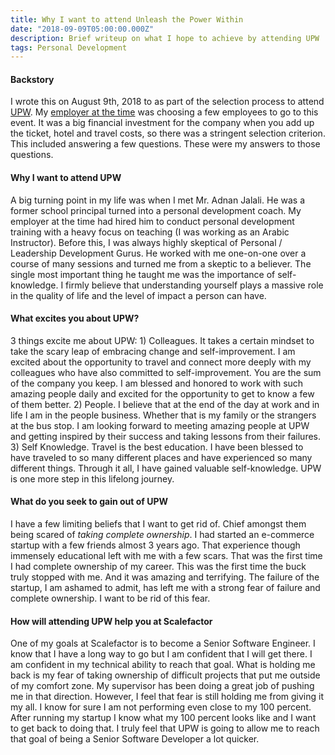 ```yaml
---
title: Why I want to attend Unleash the Power Within 
date: "2018-09-09T05:00:00.000Z"
description: Brief writeup on what I hope to achieve by attending UPW
tags: Personal Development
---
```


#### Backstory

I wrote this on August 9th, 2018 to as part of the selection process to attend [UPW](https://www.tonyrobbins.com/events/unleash-the-power-within/). My [employer at the time](http://scalefactor.com/) was choosing a few employees to go to this event. It was a big financial investment for the company when you add up the ticket, hotel and travel costs, so there was a stringent selection criterion. This included answering a few questions. These were my answers to those questions.

#### Why I want to attend UPW

A big turning point in my life was when I met Mr. Adnan Jalali. He was a former school principal turned into a personal development coach. My employer at the time had hired him to conduct personal development training with a heavy focus on teaching (I was working as an Arabic Instructor). Before this, I was always highly skeptical of Personal / Leadership Development Gurus. He worked with me one-on-one over a course of many sessions and turned me from a skeptic to a believer. The single most important thing he taught me was the importance of self-knowledge. I firmly believe that understanding yourself plays a massive role in the quality of life and the level of impact a person can have.

#### What excites you about UPW?

3 things excite me about UPW: 1) Colleagues. It takes a certain mindset to take the scary leap of embracing change and self-improvement. I am excited about the opportunity to travel and connect more deeply with my colleagues who have also committed to self-improvement. You are the sum of the company you keep. I am blessed and honored to work with such amazing people daily and excited for the opportunity to get to know a few of them better. 2) People. I  believe that at the end of the day at work and in life I am in the people business. Whether that is my family or the strangers at the bus stop. I am looking forward to meeting amazing people at UPW and getting inspired by their success and taking lessons from their failures. 3) Self Knowledge. Travel is the best education. I have been blessed to have traveled to so many different places and have experienced so many different things. Through it all, I have gained valuable self-knowledge. UPW is one more step in this lifelong journey.

#### What do you seek to gain out of UPW

I have a few limiting beliefs that I want to get rid of. Chief amongst them being scared of *taking complete ownership*. I had started an e-commerce startup with a few friends almost 3 years ago. That experience though immensely educational left with me with a few scars. That was the first time I had complete ownership of my career. This was the first time the buck truly stopped with me. And it was amazing and terrifying. The failure of the startup, I am ashamed to admit, has left me with a strong fear of failure and complete ownership. I want to be rid of this fear.

#### How will attending UPW help you at Scalefactor 

One of my goals at Scalefactor is to become a Senior Software Engineer. I know that I have a long way to go but I am confident that I will get there. I am confident in my technical ability to reach that goal. What is holding me back is my fear of taking ownership of difficult projects that put me outside of my comfort zone. My supervisor has been doing a great job of pushing me in that direction. However, I feel that fear is still holding me from giving it my all. I know for sure I am not performing even close to my 100 percent. After running my startup I know what my 100 percent looks like and I want to get back to doing that. I truly feel that UPW is going to allow me to reach that goal of being a Senior Software Developer a lot quicker.